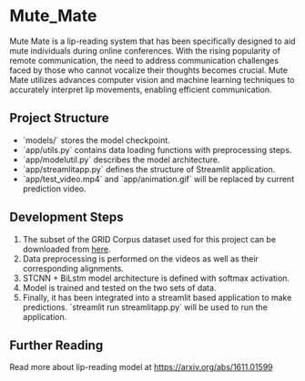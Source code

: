 # Mute_Mate

Mute Mate is a lip-reading system that has been specifically designed to aid mute individuals during online conferences. With the rising popularity of remote communication, the need to address communication challenges faced by those who cannot vocalize their thoughts becomes crucial. Mute Mate utilizes advances computer vision and machine learning techniques to accurately interpret lip movements, enabling efficient communication. 

## Project Structure
<ul>
  <li>
    `models/` stores the model checkpoint.
  </li>
  <li>
    `app/utils.py` contains data loading functions with preprocessing steps.
  </li>
  <li>
    `app/modelutil.py` describes the model architecture.
  </li>
  <li>
    `app/streamlitapp.py` defines the structure of Streamlit application.
  </li>
  <li>
    `app/test_video.mp4` and `app/animation.gif` will be replaced by current prediction video.
  </li>
</ul>

## Development Steps
<ol>
<li>The subset of the GRID Corpus dataset used for this project can be downloaded from <a href="https://drive.google.com/uc?id=1YlvpDLix3S-U8fd-gqRwPcWXAXm8JwjL">here</a>.</li>
<li>Data preprocessing is performed on the videos as well as their corresponding alignments.</li>
<li>
  STCNN + BiLstm model architecture is defined with softmax activation. 
</li>
<li>
  Model is trained and tested on the two sets of data.
</li>
  <li>
    Finally, it has been integrated into a streamlit based application to make predictions. `streamlit run streamlitapp.py` will be used to run the application.
  </li>
</ol>

## Further Reading
Read more about lip-reading model at https://arxiv.org/abs/1611.01599
